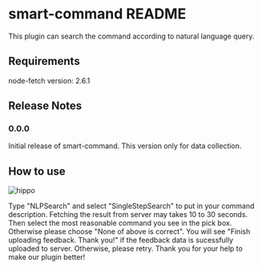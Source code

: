 # smart-command README

This plugin can search the command according to natural language query.

## Requirements

node-fetch version: 2.6.1

## Release Notes

### 0.0.0

Initial release of smart-command. This version only for data collection.

## How to use

![hippo](https://media.giphy.com/media/dHdd5JRbP4D4HZGAaQ/giphy.gif)

Type "NLPSearch" and select "SingleStepSearch" to put in your command description. Fetching the result from server may takes 10 to 30 seconds. Then select the most reasonable command you see in the pick box. Otherwise please choose "None of above is correct". You will see "Finish uploading feedback. Thank you!" if the feedback data is sucessfully uploaded to server. Otherwise, please retry. Thank you for your help to make our plugin better!
